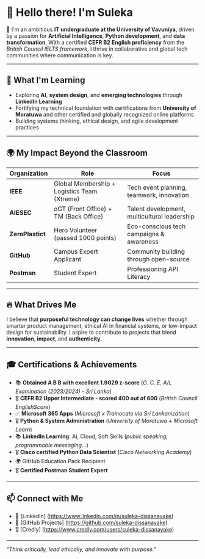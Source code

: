 # 👋 Hello there! I'm Suleka

🚀 I'm an ambitious **IT undergraduate at the University of Vavuniya**, driven by a passion for **Artificial Intelligence**, **Python development**, and **data transformation**. With a certified **CEFR B2 English proficiency** from the *British Council IELTS framework*, I thrive in collaborative and global tech communities where communication is key.

---

## 🌱 What I'm Learning
- Exploring **AI**, **system design**, and **emerging technologies** through **LinkedIn Learning**
- Fortifying my technical foundation with certifications from **University of Moratuwa** and other certified and globally recognized online platforms
- Building systems thinking, ethical design, and agile development practices

---

## 🌍 My Impact Beyond the Classroom
| Organization | Role | Focus |
|--------------|------|-------|
| **IEEE** | Global Membership + Logistics Team (Xtreme) | Tech event planning, teamwork, innovation |
| **AIESEC** | oGT (Front Office) + TM (Back Office) | Talent development, multicultural leadership |
| **ZeroPlastict** |Hero Volunteer (passed 1000 points) | Eco-conscious tech campaigns & awareness |
| **GitHub** | Campus Expert Applicant | Community building through open-source |
| **Postman** | Student Expert | Professioning API Literacy |

---

## 🔥 What Drives Me
I believe that **purposeful technology can change lives** whether through smarter product management, ethical AI in financial systems, or low-impact design for sustainability. I aspire to contribute to projects that blend **innovation**, **impact**, and **authenticity**.

---

## 🎓 Certifications & Achievements
- 📚 **Obtained A B B with excellent 1.9029 z-score** (*G. C. E. A/L Examination (2023/2024) - Sri Lanka*)
- 🎖️ **CEFR B2 Upper Intermediate - scored 400 out of 600** (*British Council EnglishScore*)
- ✅ **Microsoft 365 Apps** (*Microsoft x Trainocate via Sri Lankanization*)
- 🎖️ **Python & System Administration** (*University of Moratuwa + Microsoft Learn*)
- 📚 **LinkedIn Learning**: AI, Cloud, Soft Skills (*public speaking, programmable messaging...*)
- 🎖️ **Cisco certified Python Data Scientist** (*Cisco Networking Academy*)
- 🌍 GitHub Education Pack Recipient
- 🎖️ **Certified Postman Student Expert**

---

## 📫 Connect with Me
- 💼 [LinkedIn] (https://www.linkedin.com/in/suleka-dissanayake)
- 🎯 [GitHub Projects] (https://github.com/suleka-dissanayake)
- 🎖️ [Credly] (https://www.credly.com/users/suleka-dissanayake)

---

_“Think critically, lead ethically, and innovate with purpose.”_
